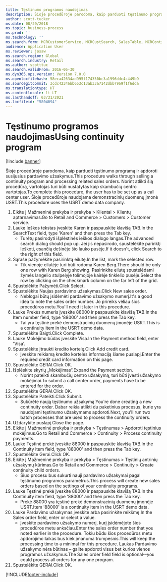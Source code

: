```yaml
---
title: Tęstinumo programos naudojimas
description: Šioje procedūroje parodoma, kaip parduoti tęstinumo programą ir apdoroti susijusius pardavimo užsakymus.
author: scott-tucker
ms.date: 08/29/2018
ms.topic: business-process
ms.prod: ''
ms.technology: ''
ms.search.form: MCRCustomerService, MCRCustSearch, SalesTable, MCRContinuityCustInfo, MCRCustPaymLookup, CreditCardTokenization, CreditCardLookup, MCRSalesOrderRecap
audience: Application User
ms.reviewer: josaw
ms.search.region: Global
ms.search.industry: Retail
ms.author: scotttuc
ms.search.validFrom: 2016-06-30
ms.dyn365.ops.version: Version 7.0.0
ms.openlocfilehash: 58eca42634ad995f174350bc3a1996ddc4c449b9
ms.sourcegitcommit: 3cdc42346bb653c13ab33a7142dbb7969f1f6dda
ms.translationtype: HT
ms.contentlocale: lt-LT
ms.lasthandoff: 03/31/2021
ms.locfileid: "5804094"
---
```

# <a name="using-continuity-program"></a><span data-ttu-id="f4813-103">Tęstinumo programos naudojimas</span><span class="sxs-lookup"><span data-stu-id="f4813-103">Using continuity program</span></span>

[!include [banner](../includes/banner.md)]

<span data-ttu-id="f4813-104">Šioje procedūroje parodoma, kaip parduoti tęstinumo programą ir apdoroti susijusius pardavimo užsakymus.</span><span class="sxs-lookup"><span data-stu-id="f4813-104">This procedure walks through selling a continuity program and processing related sales orders.</span></span> <span data-ttu-id="f4813-105">Norint atlikti šią procedūrą, vartotojas turi būti nustatytas kaip skambučių centro vartotojas.</span><span class="sxs-lookup"><span data-stu-id="f4813-105">To complete this procedure, the user has to be set up as a call center user.</span></span> <span data-ttu-id="f4813-106">Šioje procedūroje naudojama demonstracinių duomenų įmonė USRT.</span><span class="sxs-lookup"><span data-stu-id="f4813-106">This procedure uses the USRT demo data company.</span></span>

1. <span data-ttu-id="f4813-107">Eikite į Mažmeninė prekyba ir prekyba > Klientai > Klientų aptarnavimas.</span><span class="sxs-lookup"><span data-stu-id="f4813-107">Go to Retail and Commerce > Customers > Customer service.</span></span>
2. <span data-ttu-id="f4813-108">Lauke Ieškos tekstas įveskite Karen ir paspauskite klavišą TAB.</span><span class="sxs-lookup"><span data-stu-id="f4813-108">In the SearchText field, type 'Karen' and then press the Tab key.</span></span>
    * <span data-ttu-id="f4813-109">Turėtų pasirodyti išplėstinės ieškos dialogo langas.</span><span class="sxs-lookup"><span data-stu-id="f4813-109">The advanced search dialog should pop up.</span></span> <span data-ttu-id="f4813-110">Jei jis nepasirodo, spustelėkite parinktį Ieškoti, esančią dešinėje šio lauko pusėje.</span><span class="sxs-lookup"><span data-stu-id="f4813-110">If it doesn't, click Search to the right of this field.</span></span>  
3. <span data-ttu-id="f4813-111">Sąraše pažymėkite pasirinktą eilutę.</span><span class="sxs-lookup"><span data-stu-id="f4813-111">In the list, mark the selected row.</span></span>
    * <span data-ttu-id="f4813-112">Tik vienoje eilutėje turi būti rodoma Karen Berg.</span><span class="sxs-lookup"><span data-stu-id="f4813-112">There should be only one row with Karen Berg showing.</span></span> <span data-ttu-id="f4813-113">Pasirinkite eilutę spustelėdami žymės langelio stulpelyje tolimojoje kairėje tinklelio pusėje.</span><span class="sxs-lookup"><span data-stu-id="f4813-113">Select the row by clicking on the checkmark column on the far left of the grid.</span></span>  
4. <span data-ttu-id="f4813-114">Spustelėkite Pažymėti.</span><span class="sxs-lookup"><span data-stu-id="f4813-114">Click Select.</span></span>
5. <span data-ttu-id="f4813-115">Spustelėkite Naujas pardavimo užsakymas.</span><span class="sxs-lookup"><span data-stu-id="f4813-115">Click New sales order.</span></span>
    * <span data-ttu-id="f4813-116">Neblogai būtų įsidėmėti pardavimo užsakymo numerį.</span><span class="sxs-lookup"><span data-stu-id="f4813-116">It's a good idea to note the sales order number.</span></span> <span data-ttu-id="f4813-117">Jo prireiks vėliau šios procedūros metu.</span><span class="sxs-lookup"><span data-stu-id="f4813-117">You'll need it later in this procedure.</span></span>  
6. <span data-ttu-id="f4813-118">Lauke Prekės numeris įveskite 88000 ir paspauskite klavišą TAB.</span><span class="sxs-lookup"><span data-stu-id="f4813-118">In the Item number field, type '88000' and then press the Tab key.</span></span>
    * <span data-ttu-id="f4813-119">Tai yra tęstinė prekė demonstracinių duomenų įmonėje USRT.</span><span class="sxs-lookup"><span data-stu-id="f4813-119">This is a continuity item in the USRT demo data.</span></span>  
7. <span data-ttu-id="f4813-120">Spustelėkite Baigti.</span><span class="sxs-lookup"><span data-stu-id="f4813-120">Click Complete.</span></span>
8. <span data-ttu-id="f4813-121">Lauke Mokėjimo būdas įveskite Visa.</span><span class="sxs-lookup"><span data-stu-id="f4813-121">In the Payment method field, enter 'Visa'.</span></span>
9. <span data-ttu-id="f4813-122">Spustelėkite Įtraukti kredito kortelę.</span><span class="sxs-lookup"><span data-stu-id="f4813-122">Click Add credit card.</span></span>
    * <span data-ttu-id="f4813-123">Įveskite reikiamą kredito kortelės informaciją šiame puslapį.</span><span class="sxs-lookup"><span data-stu-id="f4813-123">Enter the required credit card information on this page.</span></span>  
10. <span data-ttu-id="f4813-124">Spustelėkite GERAI.</span><span class="sxs-lookup"><span data-stu-id="f4813-124">Click OK.</span></span>
11. <span data-ttu-id="f4813-125">Išplėskite skyrių „Mokėjimas“.</span><span class="sxs-lookup"><span data-stu-id="f4813-125">Expand the Payment section.</span></span>
    * <span data-ttu-id="f4813-126">Norint pateikti skambučių centro užsakymą, turi būti įvesti užsakymo mokėjimai.</span><span class="sxs-lookup"><span data-stu-id="f4813-126">To submit a call center order, payments have to be entered for the order.</span></span>  
12. <span data-ttu-id="f4813-127">Spustelėkite GERAI.</span><span class="sxs-lookup"><span data-stu-id="f4813-127">Click OK.</span></span>
13. <span data-ttu-id="f4813-128">Spustelėkite Pateikti.</span><span class="sxs-lookup"><span data-stu-id="f4813-128">Click Submit.</span></span>
    * <span data-ttu-id="f4813-129">Sukūrėte naują tęstinumo užsakymą.</span><span class="sxs-lookup"><span data-stu-id="f4813-129">You're done creating a new continuity order.</span></span> <span data-ttu-id="f4813-130">Dabar reikia atlikti du paketinius procesus, kurie yra naudojami tęstinumo užsakymams apdoroti.</span><span class="sxs-lookup"><span data-stu-id="f4813-130">Next, you'll run two batch processes that are used to process the continuity orders.</span></span>  
14. <span data-ttu-id="f4813-131">Uždarykite puslapį.</span><span class="sxs-lookup"><span data-stu-id="f4813-131">Close the page.</span></span>
15. <span data-ttu-id="f4813-132">Eikite į Mažmeninė prekyba ir prekyba > Tęstinumas > Apdoroti tęstinius mokėjimus.</span><span class="sxs-lookup"><span data-stu-id="f4813-132">Go to Retail and Commerce > Continuity > Process continuity payments.</span></span>
16. <span data-ttu-id="f4813-133">Lauke Tęstinė prekė įveskite 88000 ir paspauskite klavišą TAB.</span><span class="sxs-lookup"><span data-stu-id="f4813-133">In the Continuity item field, type '88000' and then press the Tab key.</span></span>
17. <span data-ttu-id="f4813-134">Spustelėkite Gerai.</span><span class="sxs-lookup"><span data-stu-id="f4813-134">Click OK.</span></span>
18. <span data-ttu-id="f4813-135">Eikite į Mažmeninė prekyba ir prekyba > Tęstinumas > Tęstinių antrinių užsakymų kūrimas.</span><span class="sxs-lookup"><span data-stu-id="f4813-135">Go to Retail and Commerce > Continuity > Create continuity child orders.</span></span>
    * <span data-ttu-id="f4813-136">Šiuo procesu bus sukurti nauji pardavimo užsakymai pagal tęstinumo programos parametrus.</span><span class="sxs-lookup"><span data-stu-id="f4813-136">This process will create new sales orders based on the settings of your continuity programs.</span></span>  
19. <span data-ttu-id="f4813-137">Lauke Tęstinė prekė įveskite 88000 ir paspauskite klavišą TAB.</span><span class="sxs-lookup"><span data-stu-id="f4813-137">In the Continuity item field, type '88000' and then press the Tab key.</span></span>
    * <span data-ttu-id="f4813-138">Prekė 88000 yra tęstinė prekė demonstracinių duomenų įmonėje USRT.</span><span class="sxs-lookup"><span data-stu-id="f4813-138">Item '88000' is a continuity item in the USRT demo data.</span></span>  
20. <span data-ttu-id="f4813-139">Lauke Pardavimo užsakymas įveskite arba pasirinkite reikšmę.</span><span class="sxs-lookup"><span data-stu-id="f4813-139">In the Sales order field, enter or select a value.</span></span>
    * <span data-ttu-id="f4813-140">Įveskite pardavimo užsakymo numerį, kurį įsidėmėjote šios procedūros metu anksčiau.</span><span class="sxs-lookup"><span data-stu-id="f4813-140">Enter the sales order number that you noted earlier in the procedure.</span></span> <span data-ttu-id="f4813-141">Tokiu būdu šios procedūros metu apdorojimo laikas bus kiek įmanoma trumpesnis.</span><span class="sxs-lookup"><span data-stu-id="f4813-141">This will keep the processing time to a minimal for this procedure.</span></span> <span data-ttu-id="f4813-142">Laukas Pardavimo užsakymo nėra būtinas – galite apdoroti visus bet kurios vienos programos užsakymus.</span><span class="sxs-lookup"><span data-stu-id="f4813-142">The Sales order field field is optional--you could process all orders for any one program.</span></span>  
21. <span data-ttu-id="f4813-143">Spustelėkite GERAI.</span><span class="sxs-lookup"><span data-stu-id="f4813-143">Click OK.</span></span>



[!INCLUDE[footer-include](../../includes/footer-banner.md)]